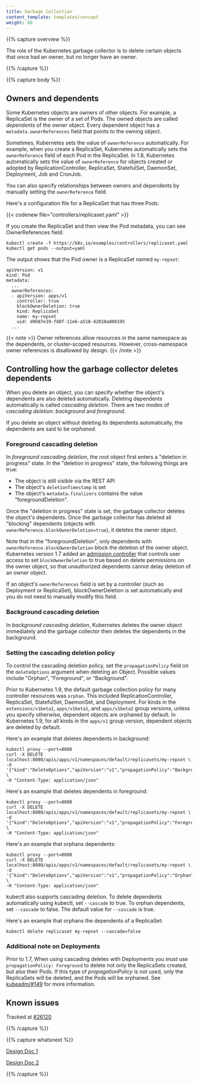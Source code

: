 ```yaml
---
title: Garbage Collection
content_template: templates/concept
weight: 60
---
```


{{% capture overview %}}

The role of the Kubernetes garbage collector is to delete certain objects
that once had an owner, but no longer have an owner.

{{% /capture %}}


{{% capture body %}}

## Owners and dependents

Some Kubernetes objects are owners of other objects. For example, a ReplicaSet
is the owner of a set of Pods. The owned objects are called *dependents* of the
owner object. Every dependent object has a `metadata.ownerReferences` field that
points to the owning object.

Sometimes, Kubernetes sets the value of `ownerReference` automatically. For
example, when you create a ReplicaSet, Kubernetes automatically sets the
`ownerReference` field of each Pod in the ReplicaSet. In 1.8, Kubernetes
automatically sets the value of `ownerReference` for objects created or adopted
by ReplicationController, ReplicaSet, StatefulSet, DaemonSet, Deployment, Job
and CronJob.

You can also specify relationships between owners and dependents by manually
setting the `ownerReference` field.

Here's a configuration file for a ReplicaSet that has three Pods:

{{< codenew file="controllers/replicaset.yaml" >}}

If you create the ReplicaSet and then view the Pod metadata, you can see
OwnerReferences field:

```shell
kubectl create -f https://k8s.io/examples/controllers/replicaset.yaml
kubectl get pods --output=yaml
```

The output shows that the Pod owner is a ReplicaSet named `my-repset`:

```shell
apiVersion: v1
kind: Pod
metadata:
  ...
  ownerReferences:
  - apiVersion: apps/v1
    controller: true
    blockOwnerDeletion: true
    kind: ReplicaSet
    name: my-repset
    uid: d9607e19-f88f-11e6-a518-42010a800195
  ...
```

{{< note >}}
Owner references allow resources in the same namespace as the dependents, or
cluster-scoped resources. However, cross-namespace owner references is
disallowed by design.
{{< /note >}}

## Controlling how the garbage collector deletes dependents

When you delete an object, you can specify whether the object's dependents are
also deleted automatically. Deleting dependents automatically is called *cascading
deletion*.  There are two modes of *cascading deletion*: *background* and *foreground*.

If you delete an object without deleting its dependents
automatically, the dependents are said to be *orphaned*.

### Foreground cascading deletion

In *foreground cascading deletion*, the root object first
enters a "deletion in progress" state. In the "deletion in progress" state,
the following things are true:

 * The object is still visible via the REST API
 * The object's `deletionTimestamp` is set
 * The object's `metadata.finalizers` contains the value "foregroundDeletion".

Once the "deletion in progress" state is set, the garbage
collector deletes the object's dependents. Once the garbage collector has deleted all
"blocking" dependents (objects with `ownerReference.blockOwnerDeletion=true`), it deletes
the owner object.

Note that in the "foregroundDeletion", only dependents with
`ownerReference.blockOwnerDeletion` block the deletion of the owner object.
Kubernetes version 1.7 added an [admission controller](/docs/reference/access-authn-authz/admission-controllers/#ownerreferencespermissionenforcement) that controls user access to set
`blockOwnerDeletion` to true based on delete permissions on the owner object, so that
unauthorized dependents cannot delay deletion of an owner object.

If an object's `ownerReferences` field is set by a controller (such as Deployment or ReplicaSet),
blockOwnerDeletion is set automatically and you do not need to manually modify this field.

### Background cascading deletion

In *background cascading deletion*, Kubernetes deletes the owner object
immediately and the garbage collector then deletes the dependents in
the background.

### Setting the cascading deletion policy

To control the cascading deletion policy, set the `propagationPolicy`
field on the `deleteOptions` argument when deleting an Object. Possible values include "Orphan",
"Foreground", or "Background".

Prior to Kubernetes 1.9, the default garbage collection policy for many controller resources was `orphan`.
This included ReplicationController, ReplicaSet, StatefulSet, DaemonSet, and
Deployment. For kinds in the `extensions/v1beta1`, `apps/v1beta1`, and `apps/v1beta2` group versions, unless you 
specify otherwise, dependent objects are orphaned by default. In Kubernetes 1.9, for all kinds in the `apps/v1` 
group version, dependent objects are deleted by default.

Here's an example that deletes dependents in background:

```shell
kubectl proxy --port=8080
curl -X DELETE localhost:8080/apis/apps/v1/namespaces/default/replicasets/my-repset \
-d '{"kind":"DeleteOptions","apiVersion":"v1","propagationPolicy":"Background"}' \
-H "Content-Type: application/json"
```

Here's an example that deletes dependents in foreground:

```shell
kubectl proxy --port=8080
curl -X DELETE localhost:8080/apis/apps/v1/namespaces/default/replicasets/my-repset \
-d '{"kind":"DeleteOptions","apiVersion":"v1","propagationPolicy":"Foreground"}' \
-H "Content-Type: application/json"
```

Here's an example that orphans dependents:

```shell
kubectl proxy --port=8080
curl -X DELETE localhost:8080/apis/apps/v1/namespaces/default/replicasets/my-repset \
-d '{"kind":"DeleteOptions","apiVersion":"v1","propagationPolicy":"Orphan"}' \
-H "Content-Type: application/json"
```

kubectl also supports cascading deletion.
To delete dependents automatically using kubectl, set `--cascade` to true.  To
orphan dependents, set `--cascade` to false. The default value for `--cascade`
is true.

Here's an example that orphans the dependents of a ReplicaSet:

```shell
kubectl delete replicaset my-repset --cascade=false
```

### Additional note on Deployments

Prior to 1.7, When using cascading deletes with Deployments you *must* use `propagationPolicy: Foreground`
to delete not only the ReplicaSets created, but also their Pods. If this type of _propagationPolicy_
is not used, only the ReplicaSets will be deleted, and the Pods will be orphaned.
See [kubeadm/#149](https://github.com/kubernetes/kubeadm/issues/149#issuecomment-284766613) for more information.

## Known issues

Tracked at [#26120](https://github.com/kubernetes/kubernetes/issues/26120)

{{% /capture %}}


{{% capture whatsnext %}}

[Design Doc 1](https://git.k8s.io/community/contributors/design-proposals/api-machinery/garbage-collection.md)

[Design Doc 2](https://git.k8s.io/community/contributors/design-proposals/api-machinery/synchronous-garbage-collection.md)

{{% /capture %}}



